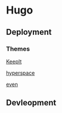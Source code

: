 # Hugo

## Deployment

### Themes

 [KeepIt](https://github.com/Fastbyte01/KeepIt) 

[hyperspace](https://html5up.net/hyperspace)

[even](https://github.com/olOwOlo/hugo-theme-even)



## Devleopment
